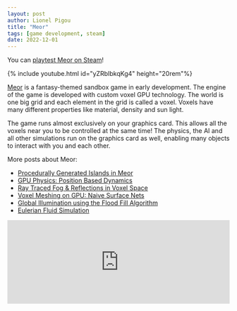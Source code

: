 ```yaml
---
layout: post
author: Lionel Pigou
title: "Meor"
tags: [game development, steam]
date: 2022-12-01
---
```


You can [playtest Meor on Steam](https://store.steampowered.com/widget/1319310/)!

{% include youtube.html id="yZRbIbkqKg4" height="20rem"%}

[Meor](https://store.steampowered.com/app/1319310/) is a fantasy-themed sandbox game in early development. The engine of the game is developed with custom voxel GPU technology. The world is one big grid and each element in the grid is called a voxel. Voxels have many different properties like material, density and sun light.

The game runs almost exclusively on your graphics card. This allows all the voxels near you to be controlled at the same time! The physics, the AI and all other simulations run on the graphics card as well, enabling many objects to interact with you and each other.

More posts about Meor:
- [Procedurally Generated Islands in Meor](/procgen)
- [GPU Physics: Position Based Dynamics](/pbd)
- [Ray Traced Fog & Reflections in Voxel Space](/raytrace)
- [Voxel Meshing on GPU: Naive Surface Nets](/meshing)
- [Global Illumination using the Flood Fill Algorithm](/globillum)
- [Eulerian Fluid Simulation](/fluid)

<iframe src="https://store.steampowered.com/widget/1319310/" frameborder="0" height="190" width="100%"
></iframe>
